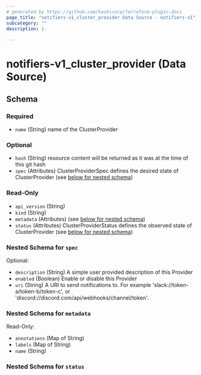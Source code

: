 ```yaml
---
# generated by https://github.com/hashicorp/terraform-plugin-docs
page_title: "notifiers-v1_cluster_provider Data Source - notifiers-v1"
subcategory: ""
description: |-
  
---
```


# notifiers-v1_cluster_provider (Data Source)





<!-- schema generated by tfplugindocs -->
## Schema

### Required

- `name` (String) name of the ClusterProvider

### Optional

- `hash` (String) resource content will be returned as it was at the time of this git hash
- `spec` (Attributes) ClusterProviderSpec defines the desired state of ClusterProvider (see [below for nested schema](#nestedatt--spec))

### Read-Only

- `api_version` (String)
- `kind` (String)
- `metadata` (Attributes) (see [below for nested schema](#nestedatt--metadata))
- `status` (Attributes) ClusterProviderStatus defines the observed state of ClusterProvider (see [below for nested schema](#nestedatt--status))

<a id="nestedatt--spec"></a>
### Nested Schema for `spec`

Optional:

- `description` (String) A simple user provided description of this Provider
- `enabled` (Boolean) Enable or disable this Provider
- `uri` (String) A URI to send notifications to. For example 'slack://token-a/token-b/token-c',
or 'discord://discord.com/api/webhooks/channel/token'.


<a id="nestedatt--metadata"></a>
### Nested Schema for `metadata`

Read-Only:

- `annotations` (Map of String)
- `labels` (Map of String)
- `name` (String)


<a id="nestedatt--status"></a>
### Nested Schema for `status`
